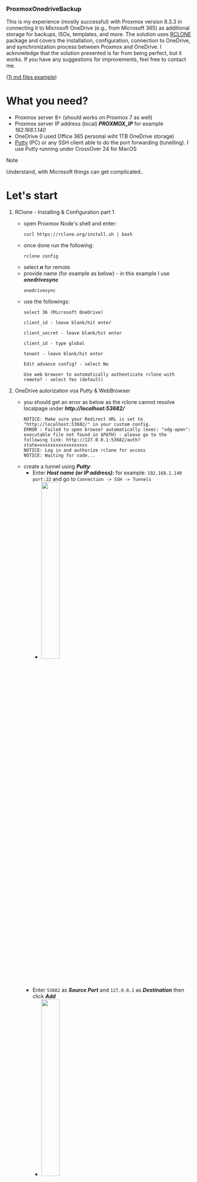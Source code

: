 ### ProxmoxOnedriveBackup
This is my experience (mostly successful) with Proxmox version 8.3.3 in connecting it to Microsoft OneDrive (e.g., from Microsoft 365) as additional storage for backups, ISOs, templates, and more. 
The solution uses [RCLONE](https://rclone.org) package and covers the installation, configuration, connection to OneDrive, and synchronization process between Proxmox and OneDrive.
I acknowledge that the solution presented is far from being perfect, but it works. If you have any suggestions for improvements, feel free to contact me. 


([1) md files example](https://docs.github.com/en/get-started/writing-on-github/getting-started-with-writing-and-formatting-on-github/basic-writing-and-formatting-syntax))

# What you need?
- Proxmox server 8+ (should works on Proxmox 7 as well)
- Proxmox server IP address (local) ***PROXMOX_IP*** for example _192.168.1.140_
- OneDrive (I used Office 365 personal wiht 1TB OneDrive storage)
- [Putty](https://www.chiark.greenend.org.uk/~sgtatham/putty/latest.html) (PC) or any SSH client able to do the port forwarding (tunelling). I use Putty running under CrossOver 24 for MacOS

> [!NOTE] 
> Understand, with Microsoft things can get complicated.. 

# Let's start
1. RClone - Installing & Configuration part 1
    - open Proxmox Node's shell and enter:
      ```
      curl https://rclone.org/install.sh | bash
      ```
    - once done run the following:
      ```
      rclone config
      ```
    - select ***n*** for remote
    - provide name (for example as below) - in this example I use ***onedrivesync***
      ```
      onedrivesync
      ```
    - use the followings:
        ```
        select 36 (Microsoft OneDrive)
        ```
        ```
        client_id - leave blank/hit enter
        ```
        ```
        client_secret - leave blank/hit enter
        ```
        ```
        client_id - type global
        ```
        ```
        tenant - leave blank/hit enter
        ```
        ```
        Edit advance config? - select No
        ```
        ```
        Use web browser to automatically authenticate rclone with remote? - select Yes (default)
        ```
2. OneDrive autorization voa Putty & WebBrowser
    - you should get an error as below as the rclone cannot resolve localpage under ___http://localhost:53682/___
        ```
        NOTICE: Make sure your Redirect URL is set to "http://localhost:53682/" in your custom config.
        ERROR : Failed to open browser automatically (exec: "xdg-open": executable file not found in $PATH) - please go to the following link: http://127.0.0.1:53682/auth?state=xxxxxxxxxxxxxxxxxx
        NOTICE: Log in and authorize rclone for access
        NOTICE: Waiting for code...
        ```
    - create a tunnel using ***Putty***:
        - Enter ***Host name (or IP address):*** for example: ```192.168.1.140 port:22``` and go to ```Connection -> SSH -> Tunnels```
            - <img src="https://github.com/user-attachments/assets/09b37dec-934b-40d5-8792-c08df6eda48b" width="35%" height="35%"/>
        - Enter ```53682``` as ***Source Port*** and ```127.0.0.1``` as ***Destination*** then click ***Add***
            - <img src="https://github.com/user-attachments/assets/fb51dccc-16b0-48cd-9586-1ab9311967ed" width="35%" height="35%"/>
        - Click ***Open*** at the buttom of the window
        - Click ***Accept*** of ***Putty Security Alert*** Window
            - <img src="https://github.com/user-attachments/assets/98222d6f-7f2c-4775-8b00-eb5a57e166b4" width="35%" height="35%"/>
        - Here you should see the login window to Microsoft 365 _(or whatever it's called at the moment you're reading this ;) )_
        - Do login to Microsoft 365
        - Click ***Allow*** on the ***Allow related Microsoft websites to share the cookies and website data?***
            - <img src="https://github.com/user-attachments/assets/837c3768-7de5-4022-abc9-1562550c9faf" width="35%" height="35%"/>
        - ***Accept*** on the popup windows ***Let this app access your info? (1 of 1 apps)***
            - <img src="https://github.com/user-attachments/assets/ee9dca23-3ad2-493f-9632-712088b03edf" width="25%" height="25%"/>
        - Close the ***Putty*** (tunel) & return to main Proxmox shell



3. RClone - Installing & Configuration part 2
   - Select `1`
       - <img src="https://github.com/user-attachments/assets/ffc6c1fb-c698-4387-9ec8-8c3082852e5a" width="35%" height="35%"/>
   - Select `7`
       - <img src="https://github.com/user-attachments/assets/f536b803-44a4-4da5-861f-33deac1fa1a3" width="35%" height="35%"/>
   - Select `3`, Select "y" ***Yes - default***
       - <img src="https://github.com/user-attachments/assets/d095ee1e-554a-4ae5-9578-52e7b14ca474" width="35%" height="35%"/>
   - Select `y` ***Yes***
       - <img src="https://github.com/user-attachments/assets/79aa228e-e07f-454a-9b76-96f78579c38e" width="35%" height="35%"/>
   - Select `q` ***Quit config***
       - <img src="https://github.com/user-attachments/assets/74528819-2af4-4d6b-8062-71b2c4a8be49" width="35%" height="35%"/>


5. First tests
    - go to ***Proxmox Node's shell***
    - To list the contecnt of the OneDrive's root folder type following (dont forget to add : at the end!):
        - ```
          rclone lsd onedrivesync:
          ```
7. Mounting OneDrive as /mnt/OneDrive (includes missing dependences installation - fuse3)
    - It time to create a folder where you'll your OneDrive content:
        - ```
          cd /mnt
          ```
        - ```
          mkdir onedrive
          ```
        - ```
          cd onedrive
          ```
    - the next step requires ***fuse*** to be installed. To do so just type
        - ```
          apt-get install fuse3 libfuse2
          ```
    - let connect ```/mnt/onedrive``` with online ***OneDrvie*** by entering following:
        - ```
          rclone mount onedrivesync: /mnt/onedrive --vfs-cache-mode writes --daemon --poll-interval 5m
          ```
    - Type following to check if all was connected properly (if ok you should get folder OneDrive content displayed):
         - ```
           ls /mnt/onedrive
           ```
8. Addeding OneDrive drive to Proxmox:
    - In Proxmox go to your ***DataCenter*** -> ***Storage*** and select ***Add -> Directory***
    - Add ***ID***, ***Directory*** path and select ***Content*** as shown below:
    - <img src="https://github.com/user-attachments/assets/6bf41682-791c-4b58-82c8-29e0b0fad89e" width="35%" height="35%"/>

